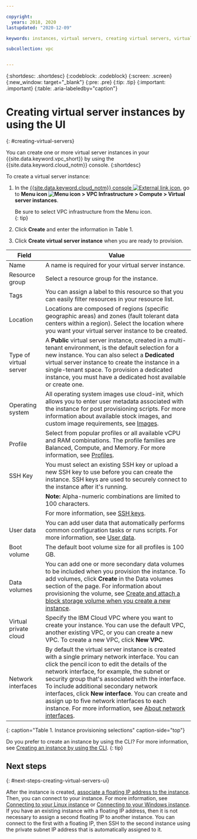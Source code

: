 ```yaml
---

copyright:
  years: 2018, 2020 
lastupdated: "2020-12-09"

keywords: instances, virtual servers, creating virtual servers, virtual server instances, virtual machines, Virtual Servers for VPC, compute, vsi, vpc, creating, UI, console, generation 2, gen 2

subcollection: vpc


---
```


{:shortdesc: .shortdesc}
{:codeblock: .codeblock}
{:screen: .screen}
{:new_window: target="_blank"}
{:pre: .pre}
{:tip: .tip}
{:important: .important}
{:table: .aria-labeledby="caption"}

# Creating virtual server instances by using the UI
{: #creating-virtual-servers}

You can create one or more virtual server instances in your {{site.data.keyword.vpc_short}} by using the {{site.data.keyword.cloud_notm}} console.
{:shortdesc}

To create a virtual server instance:
1. In the [{{site.data.keyword.cloud_notm}} console ![External link icon](../icons/launch-glyph.svg "External link icon")](https://{DomainName}/vpc-ext), go to **Menu icon ![Menu icon](../icons/icon_hamburger.svg) > VPC Infrastructure > Compute > Virtual server instances**. 

   Be sure to select VPC infrastructure from the Menu icon.   
   {: tip}

2. Click **Create** and enter the information in Table 1.
3. Click **Create virtual server instance** when you are ready to provision.

| Field | Value |
|-------|-------|
| Name  | A name is required for your virtual server instance. |
| Resource group | Select a resource group for the instance. |
| Tags | You can assign a label to this resource so that you can easily filter resources in your resource list. |
| Location | Locations are composed of regions (specific geographic areas) and zones (fault tolerant data centers within a region). Select the location where you want your virtual server instance to be created. |
| Type of virtual server | A **Public** virtual server instance, created in a multi-tenant environment, is the default selection for a new instance. You can also select a **Dedicated** virtual server instance to create the instance in a single-tenant space. To provision a dedicated instance, you must have a dedicated host available or create one. |
| Operating system | All operating system images use cloud-init, which allows you to enter user metadata associated with the instance for post provisioning scripts. For more information about available stock images, and custom image requirements, see [Images](/docs/vpc?topic=vpc-about-images).  |
| Profile |  Select from popular profiles or all available vCPU and RAM combinations. The profile families are Balanced, Compute, and Memory. For more information, see [Profiles](/docs/vpc?topic=vpc-profiles). |
| SSH Key | You must select an existing SSH key or upload a new SSH key to use before you can create the instance. SSH keys are used to securely connect to the instance after it's running. |
| | **Note:** Alpha-numeric combinations are limited to 100 characters. |
| | For more information, see [SSH keys](/docs/vpc?topic=vpc-ssh-keys). |
| User data | You can add user data that automatically performs common configuration tasks or runs scripts. For more information, see [User data](/docs/vpc?topic=vpc-user-data). |
| Boot volume | The default boot volume size for all profiles is 100 GB. |
| Data volumes | You can add one or more secondary data volumes to be included when you provision the instance. To add volumes, click **Create** in the Data volumes section of the page. For information about provisioning the volume, see [Create and attach a block storage volume when you create a new instance](/docs/vpc?topic=vpc-creating-block-storage#create-from-vsi). |
| Virtual private cloud | Specify the IBM Cloud VPC where you want to create your instance. You can use the default VPC, another existing VPC, or you can create a new VPC. To create a new VPC, click **New VPC**. |
| Network interfaces | By default the virtual server instance is created with a single primary network interface. You can click the pencil icon to edit the details of the network interface, for example, the subnet or security group that's associated with the interface. To include additional secondary network interfaces, click **New interface**. You can create and assign up to five network interfaces to each instance. For more information, see [About network interfaces](/docs/vpc?topic=vpc-using-instance-vnics#about-network-interfaces). |
{: caption="Table 1. Instance provisioning selections" caption-side="top"}

Do you prefer to create an instance by using the CLI? For more information, see [Creating an instance by using the CLI](/docs/vpc?topic=vpc-creating-virtual-servers-cli).
{: tip}

## Next steps
{: #next-steps-creating-virtual-servers-ui}

<!---A series of emails is sent to your administrator: Acknowledgment of the virtual server instance order, order approval and processing, and a message that the instance is created.--->

After the instance is created, [associate a floating IP address to the instance](/docs/vpc?topic=vpc-creating-a-vpc-using-the-ibm-cloud-console#reserving-a-floating-ip-address). Then, you can connect to your instance. For more information, see [Connecting to your Linux instance](/docs/vpc?topic=vpc-vsi_is_connecting_linux) or [Connecting to your Windows instance](/docs/vpc?topic=vpc-vsi_is_connecting_windows).  If you have an existing instance with a floating IP address, then it is not necessary to assign a second floating IP to another instance. You can connect to the first with a floating IP, then SSH to the second instance using the private subnet IP address that is automatically assigned to it.
